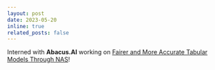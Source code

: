```yaml
---
layout: post
date: 2023-05-20
inline: true
related_posts: false
---
```


Interned with **Abacus.AI** working on <a href="https://arxiv.org/abs/2310.12145">Fairer and More Accurate Tabular Models Through NAS</a>!